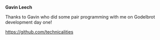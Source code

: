 **Gavin Leech**

Thanks to Gavin who did some pair programming with me on Godelbrot
development day one!

https://github.com/technicalities
